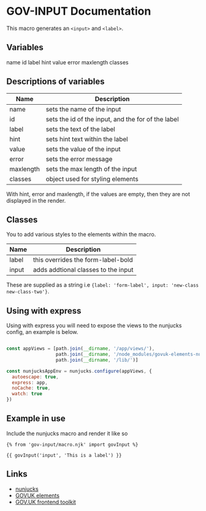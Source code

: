 # GOV-INPUT Documentation

This macro generates an `<input>` and `<label>`.

## Variables

name
id
label
hint
value
error
maxlength
classes

## Descriptions of variables

| Name          | Description                                                   |
| ------------- |---------------------------------------------------------------|
| name          | sets the name of the input                                    |
| id            | sets the id of the input, and the for of the label            |
| label         | sets the text of the label                                    |
| hint          | sets hint text within the label                               |
| value         | sets the value of the input                                   |
| error         | sets the error message                                        |
| maxlength     | sets the max length of the input                              |
| classes       | object used for styling elements                              |

With hint, error and maxlength, if the values are empty, then they are not displayed in the render.

## Classes

You to add various styles to the elements within the macro.

| Name          | Description                                                   |
| ------------- |---------------------------------------------------------------|
| label         | this overrides the form-label-bold                            |
| input         | adds addtional classes to the input                           |

These are supplied as a string i.e `{label: 'form-label', input: 'new-class new-class-two'}`.

## Using with express

Using with express you will need to expose the views to the nunjucks config, an example is below.

```javascript

const appViews = [path.join(__dirname, '/app/views/'),
                  path.join(__dirname, '/node_modules/govuk-elements-nunjucks/components/'),
                  path.join(__dirname, '/lib/')]

const nunjucksAppEnv = nunjucks.configure(appViews, {
  autoescape: true,
  express: app,
  noCache: true,
  watch: true
})
```

## Example in use
Include the nunjucks macro and render it like so

```
{% from 'gov-input/macro.njk' import govInput %}

{{ govInput('input', 'This is a label') }}
```

## Links

- [nunjucks](https://mozilla.github.io/nunjucks/)
- [GOVUK elements](https://github.com/alphagov/govuk_elements)
- [GOV.UK frontend toolkit](https://github.com/alphagov/govuk_frontend_toolkit)
